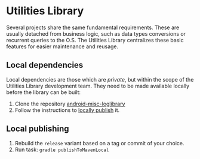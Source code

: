 # Utilities Library

Several projects share the same fundamental requirements. These are usually
detached from business logic, such as data types conversions or recurrent
queries to the O.S. The Utilities Library centralizes these basic features
for easier maintenance and reusage.

## Local dependencies

Local dependencies are those which are _private_, but within the scope of the
Utilities Library development team. They need to be made available locally
before the library can be built:  

1. Clone the repository [android-misc-loglibrary](https://github.com/mauriciospinardi/android-misc-loglibrary)
2. Follow the instructions to [locally publish](#local-publishing) it.

## Local publishing

1. Rebuild the `release` variant based on a tag or commit of your choice.
2. Run task: `gradle publishToMavenLocal`
